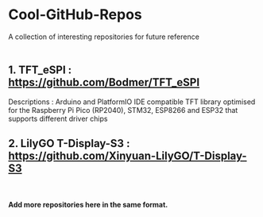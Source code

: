 # Cool-GitHub-Repos
A collection of interesting repositories for future reference
<br></br>
## 1. TFT_eSPI : https://github.com/Bodmer/TFT_eSPI
Descriptions : Arduino and PlatformIO IDE compatible TFT library optimised for the Raspberry Pi Pico (RP2040), STM32, ESP8266 and ESP32 that supports different driver chips 

## 2. LilyGO T-Display-S3 : https://github.com/Xinyuan-LilyGO/T-Display-S3

<br></br>
**Add more repositories here in the same format.**
